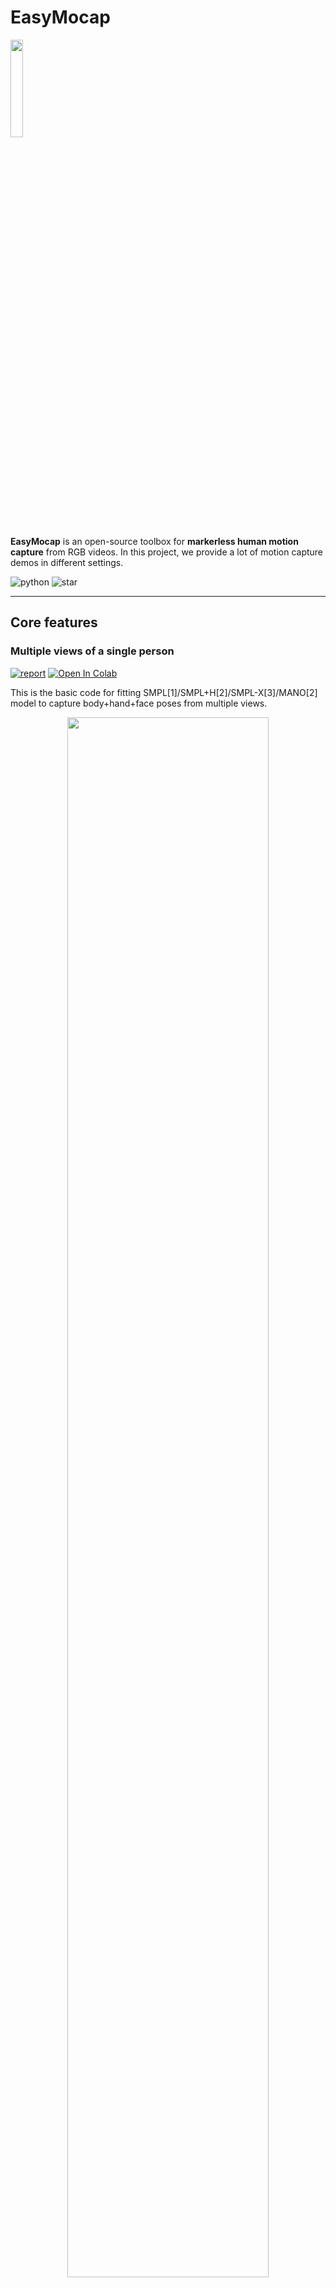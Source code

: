 <!--
 * @Date: 2021-01-13 20:32:12
 * @Author: Qing Shuai
 * @LastEditors: Qing Shuai
 * @LastEditTime: 2021-07-21 21:49:14
 * @FilePath: /EasyMocapRelease/Readme.md
-->

# EasyMocap

<div align="left">
    <img src="logo.png" width="20%">
</div>

**EasyMocap** is an open-source toolbox for **markerless human motion capture** from RGB videos. In this project, we provide a lot of motion capture demos in different settings.

![python](https://img.shields.io/github/languages/top/zju3dv/EasyMocap)
![star](https://img.shields.io/github/stars/zju3dv/EasyMocap?style=social)

---

## Core features

### Multiple views of a single person

[![report](https://img.shields.io/badge/quickstart-green)](./doc/quickstart.md) [![Open In Colab](https://colab.research.google.com/assets/colab-badge.svg)](https://colab.research.google.com/drive/1Cyvu_lPFUajr2RKt6yJIfS3HQIIYl6QU?usp=sharing)

This is the basic code for fitting SMPL[1]/SMPL+H[2]/SMPL-X[3]/MANO[2] model to capture body+hand+face poses from multiple views.

<div align="center">
    <img src="doc/feng/mv1pmf-smplx.gif" width="80%">
    <br>
    <img src="https://raw.githubusercontent.com/chingswy/Dataset-Demo/main/EasyMocap/mv1p-dance-smpl.gif" width="80%">
    <br>
    <sup>Videos are from ZJU-MoCap, with 23 calibrated and synchronized cameras.<sup/>
</div>

<div align="center">
    <img src="doc/feng/mano.gif" width="80%">
    <br>
    <sup>Captured with 8 cameras.<sup/>
</div>

### Internet video with a mirror

[![report](https://img.shields.io/badge/CVPR21-mirror-red)](https://arxiv.org/pdf/2104.00340.pdf) [![quickstart](https://img.shields.io/badge/quickstart-green)](https://github.com/zju3dv/Mirrored-Human)

<div align="center">
    <img src="https://raw.githubusercontent.com/zju3dv/Mirrored-Human/main/doc/assets/smpl-avatar.gif" width="80%">
    <br>
    <sup>The raw video is from <a href="https://www.youtube.com/watch?v=KOCJJ27hhIE">Youtube<a/>.<sup/>
</div>

<div align="center">
    <img src="doc/imocap/mv1p-mirror.gif" width="80%"><br/>
    <sup>Captured with 6 cameras and a mirror<sup/>
</div>

### Multiple Internet videos with a specific action (Coming soon)

[![report](https://img.shields.io/badge/ECCV20-imocap-red)](https://arxiv.org/pdf/2008.07931.pdf) [![quickstart](https://img.shields.io/badge/quickstart-green)](./doc/todo.md)

<div align="center">
    <img src="doc/imocap/imocap.gif" width="80%"><br/>
    <sup>Internet videos of Roger Federer's serving<sup/>
</div>

### Multiple views of multiple people

[![report](https://img.shields.io/badge/CVPR19-mvpose-red)](https://arxiv.org/pdf/1901.04111.pdf) [![quickstart](https://img.shields.io/badge/quickstart-green)](./doc/mvmp.md)

<div align="center">
    <img src="doc/assets/mvmp1f.gif" width="80%"><br/>
    <sup>Captured with 8 consumer cameras<sup/>
</div>

### Novel view synthesis from sparse views
[![report](https://img.shields.io/badge/CVPR21-neuralbody-red)](https://arxiv.org/pdf/2012.15838.pdf) [![quickstart](https://img.shields.io/badge/quickstart-green)](https://github.com/zju3dv/neuralbody)

<div align="center">
    <img src="doc/neuralbody/sida-frame0.jpg" width="80%"><br/>
    <img src="doc/neuralbody/sida.gif" width="80%"><br/>
    <sup>Captured with 8 consumer cameras<sup/>
</div>

<div align="center">
    <img src="https://raw.githubusercontent.com/chingswy/Dataset-Demo/main/EasyMocap/female-ballet.gif" width="80%"><br/>
    <sup>Novel view synthesis for chanllenge motion(coming soon)<sup/>
</div>

    
## ZJU-MoCap

With our proposed method, we release two large dataset of human motion: LightStage and Mirrored-Human. See the [website](https://chingswy.github.io/Dataset-Demo/) for more details.

<div align="center">
    <img src="doc/assets/ZJU-MoCap-lightstage.jpg" width="80%"><br/>
    <sup>LightStage: captured with LightStage system<sup/>
</div>

<div align="center">
    <img src="https://raw.githubusercontent.com/chingswy/Dataset-Demo/main/EasyMocap/mirrored-human.jpg" width="80%"><br/>
    <sup>Mirrored-Human: collected from the Internet<sup/>
</div>

## Other features

### 3D Realtime visualization
[![quickstart](https://img.shields.io/badge/quickstart-green)](./doc/realtime_visualization.md)
<div align="center">
    <img src="https://raw.githubusercontent.com/chingswy/Dataset-Demo/main/assets/vis3d/skel-body25.gif" width="26%">
    <img src="https://raw.githubusercontent.com/chingswy/Dataset-Demo/main/assets/vis3d/skel-total.gif" width="26%">
    <img src="https://raw.githubusercontent.com/chingswy/Dataset-Demo/main/assets/vis3d/skel-multi.gif" width="26%">
</div>

<div align="center">
    <img src="https://raw.githubusercontent.com/chingswy/Dataset-Demo/main/assets/vis3d/mesh-smpl.gif" width="26%">
    <img src="https://raw.githubusercontent.com/chingswy/Dataset-Demo/main/assets/vis3d/mesh-smplx.gif" width="26%">
    <img src="https://raw.githubusercontent.com/chingswy/Dataset-Demo/main/assets/vis3d/mesh-manol.gif" width="26%">
</div>

### [Camera calibration](apps/calibration/Readme.md)

<div align="center">
    <img src="https://raw.githubusercontent.com/chingswy/Dataset-Demo/main/EasyMocap/calib_intri.jpg" width="40%">
    <img src="https://raw.githubusercontent.com/chingswy/Dataset-Demo/main/EasyMocap/calib_extri.jpg" width="40%">
    <br>
    <sup>Calibration for intrinsic and extrinsic parameters<sup/>
</div>

### [Annotator](apps/annotation/Readme.md)

<div align="center">
    <img src="https://raw.githubusercontent.com/chingswy/Dataset-Demo/main/EasyMocap/annot_keypoints.jpg" width="40%">
    <img src="https://raw.githubusercontent.com/chingswy/Dataset-Demo/main/EasyMocap/annot_mask.jpg" width="40%">
    <br>
    <sup>Annotator for bounding box, keypoints and mask<sup/>
</div>

### Other
- [Pose guided synchronization](./doc/todo.md) (comming soon)
- [Exporting of multiple data formats(bvh, asf/amc, ...)](./doc/02_output.md)

## Updates
- 12/25/2021: Support mediapipe keypoints detector.
- 08/09/2021: Add a colab demo [here](https://colab.research.google.com/drive/1Cyvu_lPFUajr2RKt6yJIfS3HQIIYl6QU?usp=sharing).
- 06/28/2021: The **Multi-view Multi-person** part is released!
- 06/10/2021: The **real-time 3D visualization** part is released!
- 04/11/2021: The calibration tool and the annotator are released.
- 04/11/2021: **Mirrored-Human** part is released.

## Installation

See [doc/install](./doc/installation.md) for more instructions.

## Acknowledgements

Here are the great works this project is built upon:

- SMPL models and layer are from MPII [SMPL-X model](https://github.com/vchoutas/smplx).
- Some functions are borrowed from [SPIN](https://github.com/nkolot/SPIN), [VIBE](https://github.com/mkocabas/VIBE), [SMPLify-X](https://github.com/vchoutas/smplify-x)
- The method for fitting 3D skeleton and SMPL model is similar to [TotalCapture](http://www.cs.cmu.edu/~hanbyulj/totalcapture/), without using point clouds.
- We integrate some easy-to-use functions for previous great work:
  - `easymocap/estimator/mediapipe_wrapper.py`: [MediaPipe](https://github.com/google/mediapipe)
  - `easymocap/estimator/SPIN`  : an SMPL estimator[5]
  - `easymocap/estimator/YOLOv4`: an object detector[6](Coming soon)
  - `easymocap/estimator/HRNet` : a 2D human pose estimator[7](Coming soon)

## Contact

Please open an issue if you have any questions. We appreciate all contributions to improve our project.
    

## Contributor

EasyMocap is **built by** researchers from the 3D vision group of Zhejiang University: [**Qing Shuai**](https://chingswy.github.io/), [**Qi Fang**](https://raypine.github.io/), [**Junting Dong**](https://jtdong.com/), [**Sida Peng**](https://pengsida.net/), **Di Huang**, [**Hujun Bao**](http://www.cad.zju.edu.cn/home/bao/), **and** [**Xiaowei Zhou**](https://xzhou.me/). 

We would like to thank Wenduo Feng, Di Huang, Yuji Chen, Hao Xu, Qing Shuai, Qi Fang, Ting Xie, Junting Dong, Sida Peng and Xiaopeng Ji who are the performers in the sample data. We would also like to thank all the people who has helped EasyMocap [in any way](https://github.com/zju3dv/EasyMocap/graphs/contributors).

## Citation

This project is a part of our work [iMocap](https://zju3dv.github.io/iMoCap/), [Mirrored-Human](https://zju3dv.github.io/Mirrored-Human/), [mvpose](https://zju3dv.github.io/mvpose/) and [Neural Body](https://zju3dv.github.io/neuralbody/)

Please consider citing these works if you find this repo is useful for your projects.

```bibtex
    
@inproceedings{dong2021fast,
  title={Fast and Robust Multi-Person 3D Pose Estimation and Tracking from Multiple Views},
  author={Dong, Junting and Fang, Qi and Jiang, Wen and Yang, Yurou and Bao, Hujun and Zhou, Xiaowei},
  booktitle={T-PAMI},
  year={2021}
}
    
@inproceedings{dong2020motion,
  title={Motion capture from internet videos},
  author={Dong, Junting and Shuai, Qing and Zhang, Yuanqing and Liu, Xian and Zhou, Xiaowei and Bao, Hujun},
  booktitle={European Conference on Computer Vision},
  pages={210--227},
  year={2020},
  organization={Springer}
}

@inproceedings{peng2021neural,
  title={Neural Body: Implicit Neural Representations with Structured Latent Codes for Novel View Synthesis of Dynamic Humans},
  author={Peng, Sida and Zhang, Yuanqing and Xu, Yinghao and Wang, Qianqian and Shuai, Qing and Bao, Hujun and Zhou, Xiaowei},
  booktitle={CVPR},
  year={2021}
}

@inproceedings{fang2021mirrored,
  title={Reconstructing 3D Human Pose by Watching Humans in the Mirror},
  author={Fang, Qi and Shuai, Qing and Dong, Junting and Bao, Hujun and Zhou, Xiaowei},
  booktitle={CVPR},
  year={2021}
}

```

## Reference

```bash
[1] Loper, Matthew, et al. "SMPL: A skinned multi-person linear model." ACM transactions on graphics (TOG) 34.6 (2015): 1-16.
[2] Romero, Javier, Dimitrios Tzionas, and Michael J. Black. "Embodied hands: Modeling and capturing hands and bodies together." ACM Transactions on Graphics (ToG) 36.6 (2017): 1-17.
[3] Pavlakos, Georgios, et al. "Expressive body capture: 3d hands, face, and body from a single image." Proceedings of the IEEE/CVF Conference on Computer Vision and Pattern Recognition. 2019.
[4] Bogo, Federica, et al. "Keep it SMPL: Automatic estimation of 3D human pose and shape from a single image." European conference on computer vision. Springer, Cham, 2016.
[5] Cao, Z., Hidalgo, G., Simon, T., Wei, S.E., Sheikh, Y.: Openpose: real-time multi-person 2d pose estimation using part affinity fields. arXiv preprint arXiv:1812.08008 (2018)
[6] Kolotouros, Nikos, et al. "Learning to reconstruct 3D human pose and shape via model-fitting in the loop." Proceedings of the IEEE/CVF International Conference on Computer Vision. 2019
[7] Bochkovskiy, Alexey, Chien-Yao Wang, and Hong-Yuan Mark Liao. "Yolov4: Optimal speed and accuracy of object detection." arXiv preprint arXiv:2004.10934 (2020).
[8] Sun, Ke, et al. "Deep high-resolution representation learning for human pose estimation." Proceedings of the IEEE/CVF Conference on Computer Vision and Pattern Recognition. 2019.
```
